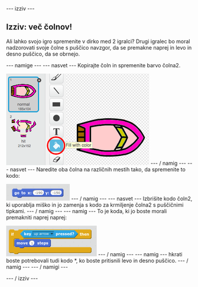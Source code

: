 \--- izziv \---

## Izziv: več čolnov!

Ali lahko svojo igro spremenite v dirko med 2 igralci? Drugi igralec bo moral nadzorovati svoje čolne s puščico navzgor, da se premakne naprej in levo in desno puščico, da se obrnejo.

\--- namige \--- \--- nasvet \--- Kopirajte čoln in spremenite barvo čolna2.

![screenshot](images/boat-p2.png) \--- / namig \--- \--- nasvet \--- Naredite oba čolna na različnih mestih tako, da spremenite to kodo:

![screenshot](images/boat-p2start-blocks.png) \--- / namig \--- \--- nasvet \--- Izbrišite kodo čoln2, ki uporablja miško in jo zamenja s kodo za krmiljenje čolna2 s puščičnimi tipkami. \--- / namig \--- \--- namig \--- To je koda, ki jo boste morali premakniti naprej naprej:

![screenshot](images/boat-p2forward-blocks.png) \--- / namig \--- \--- namig \--- hkrati boste potrebovali tudi kodo *, ko boste pritisnili levo in desno puščico. \--- / namig \--- \--- / namigi \---</p> 

\--- / izziv \---